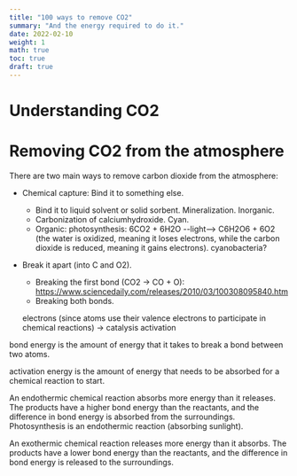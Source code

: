 ```yaml
---
title: "100 ways to remove CO2"
summary: "And the energy required to do it."
date: 2022-02-10
weight: 1
math: true
toc: true
draft: true
---
```


# Understanding CO2

# Removing CO2 from the atmosphere

There are two main ways to remove carbon dioxide from the atmosphere:

* Chemical capture: Bind it to something else.
  * Bind it to liquid solvent or solid sorbent. Mineralization. Inorganic.
  * Carbonization of calciumhydroxide. Cyan.
  * Organic: photosynthesis: 6CO2 + 6H2O --light--> C6H2O6 + 6O2 (the water is oxidized, meaning it loses electrons, while the carbon dioxide is reduced, meaning it gains electrons). cyanobacteria?

* Break it apart (into C and O2).
  * Breaking the first bond (CO2 -> CO + O): https://www.sciencedaily.com/releases/2010/03/100308095840.htm
  * Breaking both bonds.


  electrons (since atoms use their valence electrons to participate in chemical reactions) ->
  catalysis
  activation



bond energy is
the amount of energy that it takes to break a bond between
two atoms.

activation energy is the amount of energy that needs
to be absorbed for a chemical reaction to start.

An endothermic chemical reaction absorbs more energy than
it releases. The products have a higher bond energy than the
reactants, and the difference in bond energy is absorbed from
the surroundings. Photosynthesis is an endothermic reaction (absorbing sunlight).

An exothermic chemical reaction releases more energy than it
absorbs. The products have a lower bond energy than the
reactants, and the difference in bond energy is released to the
surroundings.
